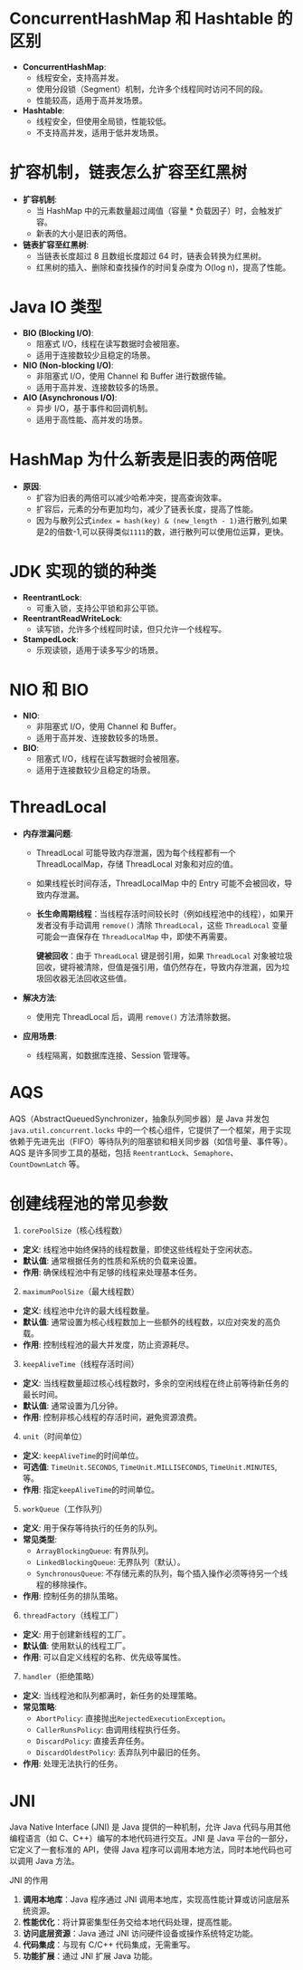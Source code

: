 # ConcurrentHashMap 和 Hashtable 的区别

- **ConcurrentHashMap**:
  - 线程安全，支持高并发。
  - 使用分段锁（Segment）机制，允许多个线程同时访问不同的段。
  - 性能较高，适用于高并发场景。
- **Hashtable**:
  - 线程安全，但使用全局锁，性能较低。
  - 不支持高并发，适用于低并发场景。

# 扩容机制，链表怎么扩容至红黑树

- **扩容机制**:
  - 当 HashMap 中的元素数量超过阈值（容量 * 负载因子）时，会触发扩容。
  - 新表的大小是旧表的两倍。
- **链表扩容至红黑树**:
  - 当链表长度超过 8 且数组长度超过 64 时，链表会转换为红黑树。
  - 红黑树的插入、删除和查找操作的时间复杂度为 O(log n)，提高了性能。

# Java IO 类型

- **BIO (Blocking I/O)**:
  - 阻塞式 I/O，线程在读写数据时会被阻塞。
  - 适用于连接数较少且稳定的场景。
- **NIO (Non-blocking I/O)**:
  - 非阻塞式 I/O，使用 Channel 和 Buffer 进行数据传输。
  - 适用于高并发、连接数较多的场景。
- **AIO (Asynchronous I/O)**:
  - 异步 I/O，基于事件和回调机制。
  - 适用于高性能、高并发的场景。

# HashMap 为什么新表是旧表的两倍呢

- **原因**:
  - 扩容为旧表的两倍可以减少哈希冲突，提高查询效率。
  - 扩容后，元素的分布更加均匀，减少了链表长度，提高了性能。
  - 因为与散列公式`index = hash(key) & (new_length - 1)`进行散列,如果是2的倍数-1,可以获得类似`1111`的数，进行散列可以使用位运算，更快。

# JDK 实现的锁的种类

- **ReentrantLock**:
  - 可重入锁，支持公平锁和非公平锁。
- **ReentrantReadWriteLock**:
  - 读写锁，允许多个线程同时读，但只允许一个线程写。
- **StampedLock**:
  - 乐观读锁，适用于读多写少的场景。

# NIO 和 BIO

- **NIO**:
  - 非阻塞式 I/O，使用 Channel 和 Buffer。
  - 适用于高并发、连接数较多的场景。
- **BIO**:
  - 阻塞式 I/O，线程在读写数据时会被阻塞。
  - 适用于连接数较少且稳定的场景。

# ThreadLocal

- **内存泄漏问题**:

  - ThreadLocal 可能导致内存泄漏，因为每个线程都有一个 ThreadLocalMap，存储 ThreadLocal 对象和对应的值。

  - 如果线程长时间存活，ThreadLocalMap 中的 Entry 可能不会被回收，导致内存泄漏。

  - **长生命周期线程**：当线程存活时间较长时（例如线程池中的线程），如果开发者没有手动调用 `remove()` 清除 `ThreadLocal`，这些 `ThreadLocal` 变量可能会一直保存在 `ThreadLocalMap` 中，即使不再需要。

    **键被回收**：由于 `ThreadLocal` 键是弱引用，如果 `ThreadLocal` 对象被垃圾回收，键将被清除，但值是强引用，值仍然存在，导致内存泄漏，因为垃圾回收器无法回收这些值。

- **解决方法**:

  - 使用完 ThreadLocal 后，调用 `remove()` 方法清除数据。

- **应用场景**:

  - 线程隔离，如数据库连接、Session 管理等。

# AQS

AQS（AbstractQueuedSynchronizer，抽象队列同步器）是 Java 并发包 `java.util.concurrent.locks` 中的一个核心组件，它提供了一个框架，用于实现依赖于先进先出（FIFO）等待队列的阻塞锁和相关同步器（如信号量、事件等）。AQS 是许多同步工具的基础，包括 `ReentrantLock`、`Semaphore`、`CountDownLatch` 等。

# 创建线程池的常见参数

1. `corePoolSize`（核心线程数）

- **定义**: 线程池中始终保持的线程数量，即使这些线程处于空闲状态。
- **默认值**: 通常根据任务的性质和系统的负载来设置。
- **作用**: 确保线程池中有足够的线程来处理基本任务。

2. `maximumPoolSize`（最大线程数）

- **定义**: 线程池中允许的最大线程数量。
- **默认值**: 通常设置为核心线程数加上一些额外的线程数，以应对突发的高负载。
- **作用**: 控制线程池的最大并发度，防止资源耗尽。

3.  `keepAliveTime`（线程存活时间）

- **定义**: 当线程数量超过核心线程数时，多余的空闲线程在终止前等待新任务的最长时间。
- **默认值**: 通常设置为几分钟。
- **作用**: 控制非核心线程的存活时间，避免资源浪费。

4. `unit`（时间单位）

- **定义**: `keepAliveTime`的时间单位。
- **可选值**: `TimeUnit.SECONDS`, `TimeUnit.MILLISECONDS`, `TimeUnit.MINUTES`, 等。
- **作用**: 指定`keepAliveTime`的时间单位。

5.  `workQueue`（工作队列）

- **定义**: 用于保存等待执行的任务的队列。
- **常见类型**:
  - `ArrayBlockingQueue`: 有界队列。
  - `LinkedBlockingQueue`: 无界队列（默认）。
  - `SynchronousQueue`: 不存储元素的队列，每个插入操作必须等待另一个线程的移除操作。
- **作用**: 控制任务的排队策略。

6.  `threadFactory`（线程工厂）

- **定义**: 用于创建新线程的工厂。
- **默认值**: 使用默认的线程工厂。
- **作用**: 可以自定义线程的名称、优先级等属性。

7. `handler`（拒绝策略）

- **定义**: 当线程池和队列都满时，新任务的处理策略。
- **常见策略**:
  - `AbortPolicy`: 直接抛出`RejectedExecutionException`。
  - `CallerRunsPolicy`: 由调用线程执行任务。
  - `DiscardPolicy`: 直接丢弃任务。
  - `DiscardOldestPolicy`: 丢弃队列中最旧的任务。
- **作用**: 处理无法执行的任务。

# JNI

Java Native Interface (JNI) 是 Java 提供的一种机制，允许 Java 代码与用其他编程语言（如 C、C++）编写的本地代码进行交互。JNI 是 Java 平台的一部分，它定义了一套标准的 API，使得 Java 程序可以调用本地方法，同时本地代码也可以调用 Java 方法。

JNI 的作用

1. **调用本地库**：Java 程序通过 JNI 调用本地库，实现高性能计算或访问底层系统资源。
2. **性能优化**：将计算密集型任务交给本地代码处理，提高性能。
3. **访问底层资源**：Java 通过 JNI 访问硬件设备或操作系统特定功能。
4. **代码集成**：与现有 C/C++ 代码集成，无需重写。
5. **功能扩展**：通过 JNI 扩展 Java 功能。

